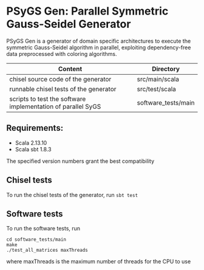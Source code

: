 # PSyGS Gen: Parallel Symmetric Gauss-Seidel Generator

PSyGS Gen is a generator of domain specific architectures to execute
the symmetric Gauss-Seidel algorithm in parallel, exploiting
dependency-free data preprocessed with coloring algorithms.

| Content                                                      | Directory           |
|--------------------------------------------------------------|---------------------|
| chisel source code of the generator                          | src/main/scala      |
| runnable chisel tests of the generator                       | src/test/scala      |
| scripts to test the software implementation of parallel SyGS | software_tests/main |

## Requirements:
* Scala 2.13.10
* Scala sbt 1.8.3

The specified version numbers grant the best compatibility

## Chisel tests
To run the chisel tests of the generator, run `sbt test`

## Software tests
To run the software tests, run
```
cd software_tests/main
make
./test_all_matrices maxThreads
```
where maxThreads is the maximum number of threads for the CPU to use
